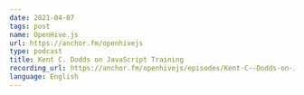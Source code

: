 ```yaml
---
date: 2021-04-07
tags: post
name: OpenHive.js
url: https://anchor.fm/openhivejs
type: podcast
title: Kent C. Dodds on JavaScript Training
recording_url: https://anchor.fm/openhivejs/episodes/Kent-C--Dodds-on-JavaScript-Training-eudrdn
language: English
---
```

